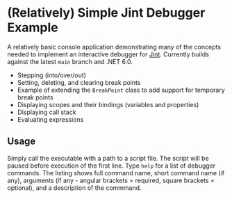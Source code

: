 (Relatively) Simple Jint Debugger Example
=========================================
A relatively basic console application demonstrating many of the concepts needed to implement an interactive debugger for [Jint](https://github.com/sebastienros/jint). Currently builds against the latest `main` branch and .NET 6.0.

* Stepping (into/over/out)
* Setting, deleting, and clearing break points
* Example of extending the `BreakPoint` class to add support for temporary break points
* Displaying scopes and their bindings (variables and properties)
* Displaying call stack
* Evaluating expressions

Usage
-----
Simply call the executable with a path to a script file. The script will be paused before execution of the first line. Type `help` for a list of debugger commands. The listing shows full command name, short command name (if any), arguments (if any - angular brackets = required, square brackets = optional), and a description of the commmand.
